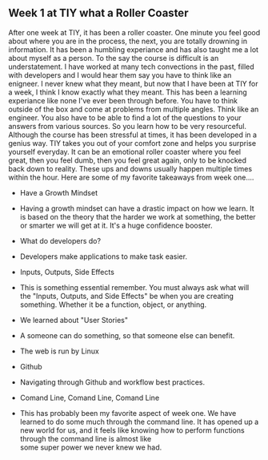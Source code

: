 ## Week 1 at TIY what a Roller Coaster

After one week at TIY, it has been a roller coaster. One minute you feel good about where you are in the process, the next,
you are totally drowning in information. It has been a humbling experiance and has also taught me a lot about myself as a person.
To the say the course is difficult is an understatement. I have worked at many tech convections in the past, filled with 
developers and I would hear them say you have to think like an enigneer. I never knew what they meant, but now that I have been 
at TIY for a week, I think I know exactly what they meant. This has been a learning experiance like none I've ever been through 
before. You have to think outside of the box and come at problems from multiple angles. Think like an engineer. You also have to be able to find a lot of
the questions to your answers from various sources. So you learn how to be very resourceful. Although the course has been 
stressful at times, it has been developed in a genius way. TIY takes you out of your comfort zone and helps you surprise 
yourself everyday. It can be an emotional roller coaster where you feel great, then you feel dumb, then you feel great again, 
only to be knocked back down to reality. These ups and downs usually happen multiple times within the hour. Here are some 
of my favorite takeaways from week one....

 * Have a Growth Mindset
+ Having a growth mindset can have a drastic impact on how we learn. It is based on the theory that the harder we work at 
something, the better or smarter we will get at it. It's a huge confidence booster.

 * What do developers do?
+ Developers make applications to make task easier.

 * Inputs, Outputs, Side Effects
+ This is something essential remember. You must always ask what will the "Inputs, Outputs, and Side Effects" be when you are creating something. Whether it be a function, object, or anything.

 * We learned about "User Stories"
+ A someone can do something, so that someone else can benefit.


 * The web is run by Linux

 * Github
+ Navigating through Github and workflow best practices.
 
 * Comand Line, Comand Line, Comand Line
+ This has probably been my favorite aspect of week one. We have learned to do some much through the command line. It has
opened up a new world for us, and it feels like knowing how to perform functions through the command line is almost like  
some super power we never knew we had.
